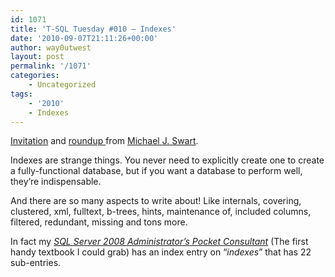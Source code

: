 ```yaml
---
id: 1071
title: 'T-SQL Tuesday #010 – Indexes'
date: '2010-09-07T21:11:26+00:00'
author: way0utwest
layout: post
permalink: '/1071'
categories:
    - Uncategorized
tags:
    - '2010'
    - Indexes
---
```


[Invitation](http://michaeljswart.com/2010/09/invitation-to-participate-in-t-sql-tuesday-10-indexes/) and [roundup ](http://michaeljswart.com/?p=905)from [Michael J. Swart](http://michaeljswart.com/).

Indexes are strange things. You never need to explicitly create one to create a fully-functional database, but if you want a database to perform well, they’re indispensable.

And there are so many aspects to write about! Like internals, covering, clustered, xml, fulltext, b-trees, hints, maintenance of, included columns, filtered, redundant, missing and tons more.

In fact my *[SQL Server 2008 Administrator’s Pocket Consultant](http://www.amazon.com/Windows-Server-Administrators-Pocket-Consultant/dp/0735624372/ "amazon's page")* (The first handy textbook I could grab) has an index entry on “*indexes*” that has 22 sub-entries.